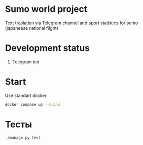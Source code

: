 # Sumo world project

Text traslation via Telegram channel and sport statistics for sumo (japaneese national filght)


# Development status

1. Telegram bot


# Start

Use standart docker
```sh
docker compose up --build
```

# Тесты

```sh
./manage.py test
```
